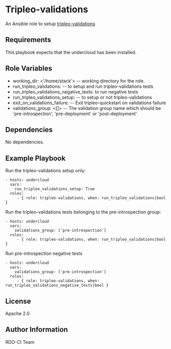 Tripleo-validations
===================

An Ansible role to setup [tripleo-validations](https://github.com/openstack/tripleo-validations)

Requirements
------------

This playbook expects that the undercloud has been installed.

Role Variables
--------------

- working_dir: <'/home/stack'> -- working directory for the role.
- run_tripleo_validations: <False> -- to setup and run tripleo-validations tests
- run_tripleo_validations_negative_tests: <False> to run negative tests
- run_tripleo_validations_setup: <False> -- to setup or not tripleo-validations
- exit_on_validations_failure: <False> -- Exit tripleo-quickstart on validations failure
- validations_group: <[]> -- The validation group name which should be
  'pre-introspection', 'pre-deployment' or 'post-deployment'

Dependencies
------------

No dependencies.

Example Playbook
----------------

Run the tripleo-validations setup only:

    - hosts: undercloud
      vars:
        run_tripleo_validations_setup: True
      roles:
         - { role: tripleo-validations, when: run_tripleo_validations|bool }

Run the tripleo-validations tests belonging to the pre-introspection group:

    - hosts: undercloud
      vars:
        validations_group: ['pre-introspection']
      roles:
         - { role: tripleo-validations, when: run_tripleo_validations|bool }

Run pre-introspection negative tests

    - hosts: undercloud
      vars:
        validations_group: ['pre-introspection']
      roles:
         - { role: tripleo-validations, when: run_tripleo_validations_negative_tests|bool }

License
-------

Apache 2.0

Author Information
------------------

RDO-CI Team
